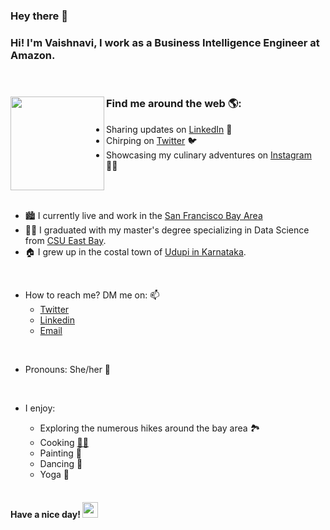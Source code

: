 ### **Hey there**  👋 








### Hi! I'm Vaishnavi, I work as a Business Intelligence Engineer at Amazon. 
 
<br />

  ### Find me around the web 🌎: <a href="https://github.com/vaishetty"><img align="left" width="150" height="150" src="https://github.com/M0nica/M0nica/blob/main/octomonica/m0nica-octocat-rotating.gif?raw=true"></a>
- Sharing updates on <a href="https://www.linkedin.com/in/vaishnavi-udaya-kumar/">LinkedIn</a> 💼
- Chirping on <a href="https://twitter.com/vaishnavi_uk"> Twitter</a> 🐦
- Showcasing my culinary adventures on <a href="https://www.instagram.com/kitchen.apprentice/">Instagram</a> 🧑‍🍳
  
  
<br />
<br />

- 🏙️ I currently live and work in the [San Francisco Bay Area](https://www.youtube.com/watch?v=cCN2Lu3h7Ds&ab_channel=RelaxationFilm4k)
- 👩‍💻 I graduated with my master's degree specializing in Data Science from [CSU East Bay](https://t.co/6PjM3lPbuk).
- 🏠 I grew up in the costal town of [Udupi in Karnataka](https://www.youtube.com/watch?v=p4Z2TzfLy_Q&ab_channel=GlenRebello-TheFPVFilms).    
<br />

- How to reach me? DM me on: 📫
    * [Twitter](https://twitter.com/vaishnavi_uk)
    * [Linkedin](https://www.linkedin.com/in/vaishetty/)
    * [Email](mailto:vaishetty47@gmail.com)

<br />

- Pronouns: She/her 👩

<br />

- I enjoy:
    * Exploring the numerous hikes around the bay area 🏞 
    * Cooking [🧑‍🍳](https://www.instagram.com/kitchen.apprentice/)
    * Painting 🎨
    * Dancing 💃
    * Yoga 🧘 
  
  <br />
  
#### Have a nice day! <img src="https://media.giphy.com/media/hvRJCLFzcasrR4ia7z/giphy.gif" width="25px">
